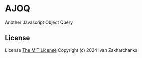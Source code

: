 # AJOQ

Another Javascript Object Query

## License
License [The MIT License](http://opensource.org/licenses/MIT)
Copyright (c) 2024 Ivan Zakharchanka
